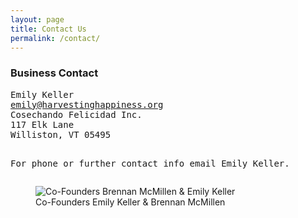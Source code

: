 ```yaml
---
layout: page
title: Contact Us
permalink: /contact/
---
```


<div class="col-sm-6">
	<h3>Business Contact</h3>
	<pre>
Emily Keller
<a href="mailto:emily@harvestinghappiness.org">emily@harvestinghappiness.org</a>
Cosechando Felicidad Inc.
117 Elk Lane
Williston, VT 05495

For phone or further contact info email Emily Keller.
</pre>
</div>

<figure class="col-sm-8 col-sm-offset-2">
    <img src="{{ site.url }}/images/directors.jpg" alt="Co-Founders Brennan McMillen &amp; Emily Keller" title="" style="">
    <figcaption>Co-Founders Emily Keller &amp; Brennan McMillen</figcaption>
</figure>
